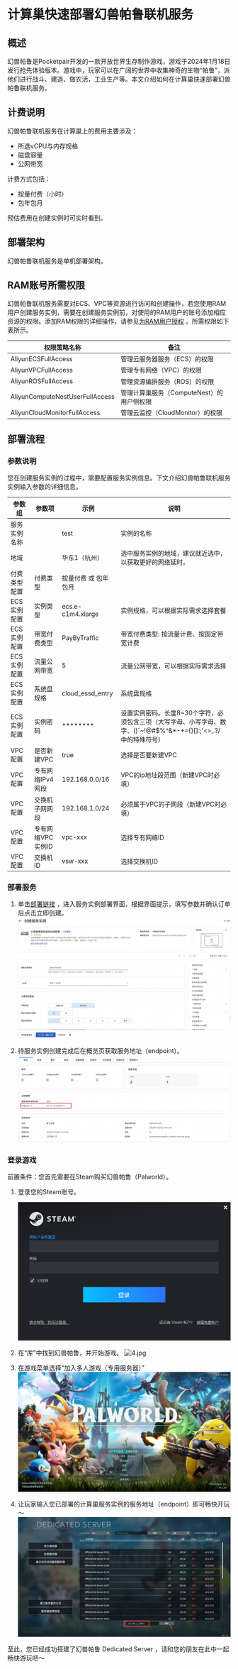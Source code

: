 # 计算巢快速部署幻兽帕鲁联机服务

## 概述

幻兽帕鲁是Pocketpair开发的一款开放世界生存制作游戏，游戏于2024年1月18日发行抢先体验版本。游戏中，玩家可以在广阔的世界中收集神奇的生物“帕鲁”，派他们进行战斗、建造、做农活，工业生产等。本文介绍如何在计算巢快速部署幻兽帕鲁联机服务。

## 计费说明

幻兽帕鲁联机服务在计算巢上的费用主要涉及：

- 所选vCPU与内存规格
- 磁盘容量
- 公网带宽

计费方式包括：

- 按量付费（小时）
- 包年包月

预估费用在创建实例时可实时看到。

## 部署架构

幻兽帕鲁联机服务是单机部署架构。

## RAM账号所需权限

幻兽帕鲁联机服务需要对ECS、VPC等资源进行访问和创建操作，若您使用RAM用户创建服务实例，需要在创建服务实例前，对使用的RAM用户的账号添加相应资源的权限。添加RAM权限的详细操作，请参见[为RAM用户授权](https://help.aliyun.com/document_detail/121945.html)
。所需权限如下表所示。

| 权限策略名称                          | 备注                         |
|---------------------------------|----------------------------|
| AliyunECSFullAccess             | 管理云服务器服务（ECS）的权限           |
| AliyunVPCFullAccess             | 管理专有网络（VPC）的权限             |
| AliyunROSFullAccess             | 管理资源编排服务（ROS）的权限           |
| AliyunComputeNestUserFullAccess | 管理计算巢服务（ComputeNest）的用户侧权限 |
| AliyunCloudMonitorFullAccess    | 管理云监控（CloudMonitor）的权限     |

## 部署流程

### 参数说明

您在创建服务实例的过程中，需要配置服务实例信息。下文介绍幻兽帕鲁联机服务实例输入参数的详细信息。

| 参数组     | 参数项         | 示例                | 说明                                                                        |
|---------|-------------|-------------------|---------------------------------------------------------------------------|
| 服务实例名称  |             | test              | 实例的名称                                                                     |
| 地域      |             | 华东1（杭州）           | 选中服务实例的地域，建议就近选中，以获取更好的网络延时。                                              |
| 付费类型配置  | 付费类型        | 按量付费 或 包年包月       |
| ECS实例配置 | 实例类型        | ecs.e-c1m4.xlarge | 实例规格，可以根据实际需求选择套餐                                                         |
| ECS实例配置 | 带宽付费类型      | PayByTraffic      | 带宽付费类型: 按流量计费、按固定带宽计费                                                     |
| ECS实例配置 | 流量公网带宽      | 5                 | 流量公网带宽，可以根据实际需求选择                                                         |
| ECS实例配置 | 系统盘规格       | cloud_essd_entry  | 系统盘规格                                                                     |
| ECS实例配置 | 实例密码        | ********          | 设置实例密码。长度8~30个字符，必须包含三项（大写字母、小写字母、数字、()`~!@#$%^&*-+={}[]:;'<>,.?/ 中的特殊符号） |
| VPC配置   | 是否新建VPC     | true              | 选择是否要新建VPC                                                                |
| VPC配置   | 专有网络IPv4网段  | 192.168.0.0/16    | VPC的ip地址段范围（新建VPC时必填）                                                     |
| VPC配置   | 交换机子网网段     | 192.168.1.0/24    | 必须属于VPC的子网段（新建VPC时必填）                                                     |
| VPC配置   | 专有网络VPC实例ID | vpc-xxx           | 选择专有网络ID                                                                  |
| VPC配置   | 交换机ID       | vsw-xxx           | 选择交换机ID                                                                   |

### 部署服务

1. 单击[部署链接](https://computenest.console.aliyun.com/service/instance/create/cn-hangzhou?type=user&ServiceId=service-f99b27842d464c02846f)
，进入服务实例部署界面，根据界面提示，填写参数并确认订单后点击立即创建。
![1.jpg](1.jpg)

2. 待服务实例创建完成后在概览页获取服务地址（endpoint）。
   ![2.jpg](2.jpg)

### 登录游戏

前置条件：您首先需要在Steam购买幻兽帕鲁（Palworld）。

1. 登录您的Steam账号。

   ![3.jpg](3.png)

2. 在“库”中找到幻兽帕鲁，并开始游戏。
   ![4.jpg](4.png)

3. 在游戏菜单选择“加入多人游戏（专用服务器）”
   ![5.jpg](5.png)

4. 让玩家输入您已部署的计算巢服务实例的服务地址（endpoint）即可畅快开玩～
   ![6.jpg](6.png)

至此，您已经成功搭建了幻兽帕鲁 Dedicated Server ，请和您的朋友在此中一起畅快游玩吧～